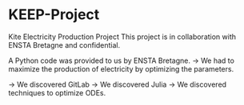 # KEEP-Project
Kite Electricity Production Project
This project is in collaboration with ENSTA Bretagne and confidential.


A Python code was provided to us by ENSTA Bretagne.
-> We had to maximize the production of electricity by optimizing the parameters. 

-> We discovered GitLab
-> We discovered Julia
-> We discovered techniques to optimize ODEs.
